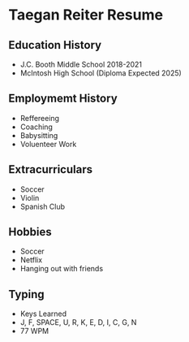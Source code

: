 # Taegan Reiter Resume

## Education History
- J.C. Booth Middle School 2018-2021
- McIntosh High School (Diploma Expected 2025)

## Employmemt History
- Reffereeing
- Coaching
- Babysitting
- Voluenteer Work

## Extracurriculars
- Soccer
- Violin
- Spanish Club 

## Hobbies
- Soccer
- Netflix
- Hanging out with friends

## Typing
- Keys Learned
- J, F, SPACE, U, R, K, E, D, I, C, G, N
- 77 WPM
